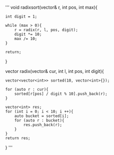 '''
void radixsort(vector<int>& r, int pos, int max){
    
    int digit = 1;

    while (max > 0){
        r = radix(r, l, pos, digit);
        digit *= 10;
        max /= 10;
    }

    return;
}

vector<int> radix(vector<int>& cur, int l, int pos, int digit){
        
    vector<vector<int>> sorted(10, vector<int>{});

    for (auto r : cur){
        sorted[r[pos] / digit % 10].push_back(r);
    }

    vector<int> res;
    for (int i = 0; i < 10; i ++){
        auto bucket = sorted[i];
        for (auto r : bucket){
            res.push_back(r);
        }
    }
    return res;
}
'''
